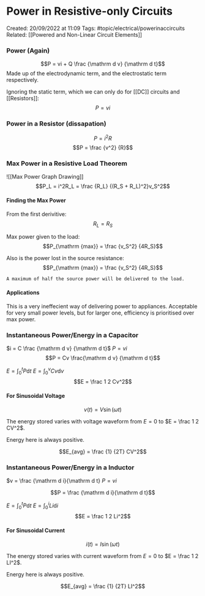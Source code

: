 # Power in Resistive-only Circuits
Created: 20/09/2022 at 11:09
Tags: #topic/electrical/powerinaccircuits
Related: [[Powered and Non-Linear Circuit Elements]]

### Power (Again)
$$P = vi + Q \frac {\mathrm d v} {\mathrm d t}$$
Made up of the electrodynamic term, and the electrostatic term respectively.

Ignoring the static term, which we can only do for [[DC]] circuits and [[Resistors]]:
$$P = vi$$


### Power in a Resistor (dissapation)
$$P = i^2R$$
$$P = \frac {v^2} {R}$$

### Max Power in a Resistive Load Theorem
![[Max Power Graph Drawing]]
$$P_L = i^2R_L = \frac {R_L} {(R_S + R_L)^2}v_S^2$$

#### Finding the Max Power
From the first derivitive:
$$R_L = R_S$$

Max power given to the load:
$$P_{\mathrm {max}} = \frac {v_S^2} {4R_S}$$

Also is the power lost in the source resistance:
$$P_{\mathrm {max}} = \frac {v_S^2} {4R_S}$$

```ad-info
A maximum of half the source power will be delivered to the load.
```

#### Applications
This is a very ineffecient way of delivering power to appliances.
Acceptable for very small power levels, but for larger one, efficiency is prioritised over max power.

### Instantaneous Power/Energy in a Capacitor
$i = C \frac {\mathrm d v} {\mathrm d t}$
$P = vi$
$$P = Cv \frac{\mathrm d v} {\mathrm d t}$$

$E = \int_0^t P \mathrm d t$
$E = \int_0^vCv \mathrm d v$
$$E = \frac 1 2 Cv^2$$

#### For Sinusoidal Voltage
$$v(t) = V\sin(\omega t)$$

The energy stored varies with voltage waveform from $E = 0$ to $E = \frac 1 2 CV^2$.

Energy here is always positive.

$$E_{avg} = \frac {1} {2T} CV^2$$

### Instantaneous Power/Energy in a Inductor
$v = \frac {\mathrm d i}{\mathrm d t}
$P = vi$

$$P = \frac {\mathrm d i}{\mathrm d t}$$

$E = \int_0^t P \mathrm d t$
$E = \int_0^iLi \mathrm d i$
$$E = \frac 1 2 Li^2$$

#### For Sinusoidal Current
$$i(t) = I\sin(\omega t)$$

The energy stored varies with current waveform from $E = 0$ to $E = \frac 1 2 LI^2$.

Energy here is always positive.

$$E_{avg} = \frac {1} {2T} LI^2$$
